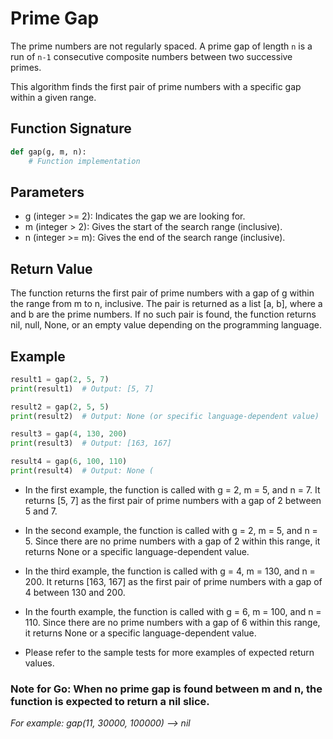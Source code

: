 # Prime Gap

The prime numbers are not regularly spaced. A prime gap of length `n` is a run of `n-1` consecutive composite numbers between two successive primes.

This algorithm finds the first pair of prime numbers with a specific gap within a given range.

## Function Signature

```python
def gap(g, m, n):
    # Function implementation
```

## Parameters

- g (integer >= 2): Indicates the gap we are looking for.
- m (integer > 2): Gives the start of the search range (inclusive).
- n (integer >= m): Gives the end of the search range (inclusive).

## Return Value

The function returns the first pair of prime numbers with a gap of g within the range from m to n, inclusive. The pair is returned as a list [a, b], where a and b are the prime numbers. If no such pair is found, the function returns nil, null, None, or an empty value depending on the programming language.

## Example

```python
result1 = gap(2, 5, 7)
print(result1)  # Output: [5, 7]

result2 = gap(2, 5, 5)
print(result2)  # Output: None (or specific language-dependent value)

result3 = gap(4, 130, 200)
print(result3)  # Output: [163, 167]

result4 = gap(6, 100, 110)
print(result4)  # Output: None (
```

- In the first example, the function is called with g = 2, m = 5, and n = 7. It returns [5, 7] as the first pair of prime numbers with a gap of 2 between 5 and 7.

- In the second example, the function is called with g = 2, m = 5, and n = 5. Since there are no prime numbers with a gap of 2 within this range, it returns None or a specific language-dependent value.

- In the third example, the function is called with g = 4, m = 130, and n = 200. It returns [163, 167] as the first pair of prime numbers with a gap of 4 between 130 and 200.

- In the fourth example, the function is called with g = 6, m = 100, and n = 110. Since there are no prime numbers with a gap of 6 within this range, it returns None or a specific language-dependent value.

- Please refer to the sample tests for more examples of expected return values.

### Note for Go: When no prime gap is found between m and n, the function is expected to return a nil slice.

_For example: gap(11, 30000, 100000) --> nil_
